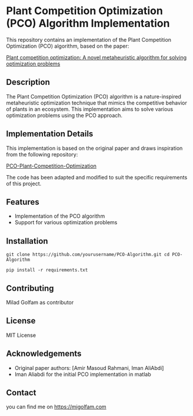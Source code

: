 # Plant Competition Optimization (PCO) Algorithm Implementation

This repository contains an implementation of the Plant Competition Optimization (PCO) algorithm, based on the paper:

[Plant competition optimization: A novel metaheuristic algorithm for solving optimization problems](https://onlinelibrary.wiley.com/doi/abs/10.1111/exsy.12956)

## Description

The Plant Competition Optimization (PCO) algorithm is a nature-inspired metaheuristic optimization technique that mimics the competitive behavior of plants in an ecosystem. This implementation aims to solve various optimization problems using the PCO approach.

## Implementation Details

This implementation is based on the original paper and draws inspiration from the following repository:

[PCO-Plant-Competition-Optimization](https://github.com/iman-aliabdi/PCO-Plant-Competition-Optimization)

The code has been adapted and modified to suit the specific requirements of this project.

## Features

- Implementation of the PCO algorithm
- Support for various optimization problems

## Installation

`git clone https://github.com/yourusername/PCO-Algorithm.git
cd PCO-Algorithm`

`pip install -r requirements.txt`


## Contributing

Milad Golfam as contributor

## License
MIT License


## Acknowledgements

- Original paper authors: [Amir Masoud Rahmani, Iman AliAbdi]
- Iman Aliabdi for the initial PCO implementation in matlab

## Contact

you can find me on https://migolfam.com